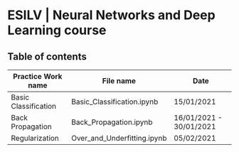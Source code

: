 # ESILV | Neural Networks and Deep Learning course

## Table of contents 
| Practice Work name | File name | Date   |
|--------------------|-----------|--------|
| Basic Classification | Basic_Classification.ipynb | 15/01/2021 |
| Back Propagation | Back_Propagation.ipynb | 16/01/2021 - 30/01/2021 |
| Regularization | Over_and_Underfitting.ipynb | 05/02/2021 |